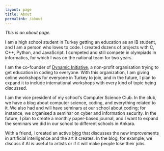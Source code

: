 ```yaml
---
layout: page
title: About
permalink: /about
---
```


*This is an about page.*

I am a high school student in Turkey getting an education as an IB student, and I am a person who loves to code. I created dozens of projects with C, C++, Python, and JavaScript. I competed and still compete in olympiads in informatics, for which I was on the national team for two years.

I am the co-founder of [Dynamic Initiative](https://dynamicini.org/), a non-profit organisation trying to get education in coding to everyone. With this organization, I am giving online workshops for everyone in Turkey to join, and in the future, I plan to expand it to include international workshops with every kind of topic being discussed.

I am the vice president of my school's Computer Science Club. In the club, we have a blog about computer science, coding, and everything related to it. We also had and will have seminars at our school about coding; for instance, we organised a seminar on cyber and information security. In the future, I plan to create a monthly paper-based journal, and I want to expand the seminars we did in our school to different schools in Ankara.

With a friend, I created an active [blog](https://cookieblog.net/) that discusses the new improvements in artificial intelligence and the art it creates. In the blog, for example, we discuss if AI is useful to artists or if it will make people lose their jobs.
